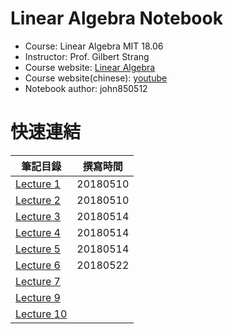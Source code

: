 # Linear Algebra Notebook
- Course: Linear Algebra  MIT 18.06
- Instructor: Prof. Gilbert Strang
- Course website: [Linear Algebra](https://ocw.mit.edu/courses/mathematics/18-06-linear-algebra-spring-2010/)
- Course website(chinese): [youtube](https://www.youtube.com/watch?v=bcjrTGLl87k)
- Notebook author: john850512
# 快速連結
筆記目錄| 撰寫時間
---- | ----
[Lecture 1](#Lecture1)|20180510
[Lecture 2](#Lecture2)|20180510
[Lecture 3](#Lecture3)|20180514
[Lecture 4](#Lecture4)|20180514
[Lecture 5](#Lecture5)|20180514
[Lecture 6](#Lecture6)|20180522
[Lecture 7](#Lecture7)|
[Lecture 9](#Lecture8)|
[Lecture 10](#Lecture9)|

